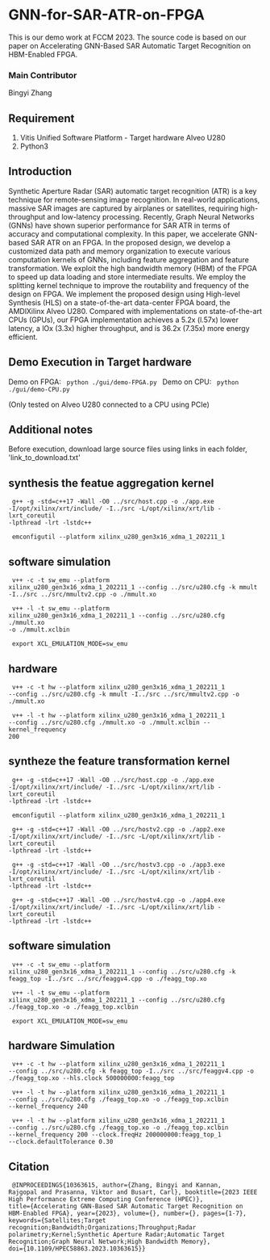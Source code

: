 # GNN-for-SAR-ATR-on-FPGA

This is our demo work at FCCM 2023. The source code is based on our paper on Accelerating GNN-Based SAR Automatic Target Recognition on HBM-Enabled FPGA.

### Main Contributor
Bingyi Zhang

## Requirement 
1. Vitis Unified Software Platform - Target hardware Alveo U280
2. Python3

## Introduction
Synthetic Aperture Radar (SAR) automatic target recognition (ATR) is a key technique for remote-sensing image recognition. In real-world applications, massive SAR images are captured by airplanes or satellites, requiring high-throughput and low-latency processing. Recently, Graph Neural Networks (GNNs) have shown superior performance for SAR ATR in terms of accuracy and computational complexity. In this paper, we accelerate GNN-based SAR ATR on an FPGA. In the proposed design, we develop a customized data path and memory organization to execute various computation kernels of GNNs, including feature aggregation and feature transformation. We exploit the high bandwidth memory (HBM) of the FPGA to speed up data loading and store intermediate results. We employ the splitting kernel technique to improve the routability and frequency of the design on FPGA. We implement the proposed design using High-level Synthesis (HLS) on a state-of-the-art data-center FPGA board, the AMDlXilinx Alveo U280. Compared with implementations on state-of-the-art CPUs (GPUs), our FPGA implementation achieves a 5.2x (l.57x) lower latency, a lOx (3.3x) higher throughput, and is 36.2x (7.35x) more energy efficient.

## Demo Execution in Target hardware

Demo on FPGA:  <code> python ./gui/demo-FPGA.py </code>
Demo on CPU: <code> python ./gui/demo-CPU.py </code>

(Only tested on Alveo U280 connected to a CPU using PCIe)

## Additional notes
Before execution, download large source files using links in each folder, 'link_to_download.txt'

## synthesis the featue aggregation kernel

<code> g++ -g -std=c++17 -Wall -O0 ../src/host.cpp -o ./app.exe -I/opt/xilinx/xrt/include/ -I../src -L/opt/xilinx/xrt/lib -lxrt_coreutil  -lpthread -lrt -lstdc++ </code>

<code> emconfigutil --platform xilinx_u280_gen3x16_xdma_1_202211_1 </code>


## software simulation
<code> v++ -c -t sw_emu --platform xilinx_u280_gen3x16_xdma_1_202211_1 --config ../src/u280.cfg -k mmult -I../src ../src/mmultv2.cpp -o ./mmult.xo </code>

<code> v++ -l -t sw_emu --platform xilinx_u280_gen3x16_xdma_1_202211_1 --config ../src/u280.cfg ./mmult.xo -o ./mmult.xclbin </code>

<code> export XCL_EMULATION_MODE=sw_emu </code>

## hardware 
<code> v++ -c -t hw --platform xilinx_u280_gen3x16_xdma_1_202211_1 --config ../src/u280.cfg -k mmult -I../src ../src/mmultv2.cpp -o ./mmult.xo </code>

<code> v++ -l -t hw --platform xilinx_u280_gen3x16_xdma_1_202211_1 --config ../src/u280.cfg ./mmult.xo -o ./mmult.xclbin  --kernel_frequency 200 </code>


## syntheze the feature transformation kernel

<code> g++ -g -std=c++17 -Wall -O0 ../src/host.cpp -o ./app.exe -I/opt/xilinx/xrt/include/ -I../src -L/opt/xilinx/xrt/lib -lxrt_coreutil  -lpthread -lrt -lstdc++ </code>

<code> emconfigutil --platform xilinx_u280_gen3x16_xdma_1_202211_1 </code>

<code> g++ -g -std=c++17 -Wall -O0 ../src/hostv2.cpp -o ./app2.exe -I/opt/xilinx/xrt/include/ -I../src -L/opt/xilinx/xrt/lib -lxrt_coreutil  -lpthread -lrt -lstdc++ </code>


<code> g++ -g -std=c++17 -Wall -O0 ../src/hostv3.cpp -o ./app3.exe -I/opt/xilinx/xrt/include/ -I../src -L/opt/xilinx/xrt/lib -lxrt_coreutil  -lpthread -lrt -lstdc++ </code>

<code> g++ -g -std=c++17 -Wall -O0 ../src/hostv4.cpp -o ./app4.exe -I/opt/xilinx/xrt/include/ -I../src -L/opt/xilinx/xrt/lib -lxrt_coreutil  -lpthread -lrt -lstdc++ </code>


## software simulation
<code> v++ -c -t sw_emu --platform xilinx_u280_gen3x16_xdma_1_202211_1 --config ../src/u280.cfg -k feagg_top -I../src ../src/feaggv4.cpp -o ./feagg_top.xo </code>

<code> v++ -l -t sw_emu --platform xilinx_u280_gen3x16_xdma_1_202211_1 --config ../src/u280.cfg ./feagg_top.xo -o ./feagg_top.xclbin </code>

<code> export XCL_EMULATION_MODE=sw_emu </code>

## hardware Simulation
<code> v++ -c -t hw --platform xilinx_u280_gen3x16_xdma_1_202211_1 --config ../src/u280.cfg -k feagg_top -I../src ../src/feaggv4.cpp -o ./feagg_top.xo --hls.clock 500000000:feagg_top </code>

<code> v++ -l -t hw --platform xilinx_u280_gen3x16_xdma_1_202211_1 --config ../src/u280.cfg ./feagg_top.xo -o ./feagg_top.xclbin  --kernel_frequency 240 </code>

<code> v++ -l -t hw --platform xilinx_u280_gen3x16_xdma_1_202211_1 --config ../src/u280.cfg ./feagg_top.xo -o ./feagg_top.xclbin  --kernel_frequency 200 --clock.freqHz 200000000:feagg_top_1 --clock.defaultTolerance 0.30 </code>

## Citation
<code> @INPROCEEDINGS{10363615,
  author={Zhang, Bingyi and Kannan, Rajgopal and Prasanna, Viktor and Busart, Carl},
  booktitle={2023 IEEE High Performance Extreme Computing Conference (HPEC)}, 
  title={Accelerating GNN-Based SAR Automatic Target Recognition on HBM-Enabled FPGA}, 
  year={2023},
  volume={},
  number={},
  pages={1-7},
  keywords={Satellites;Target recognition;Bandwidth;Organizations;Throughput;Radar polarimetry;Kernel;Synthetic Aperture Radar;Automatic Target Recognition;Graph Neural Network;High Bandwidth Memory},
  doi={10.1109/HPEC58863.2023.10363615}}
</code>





